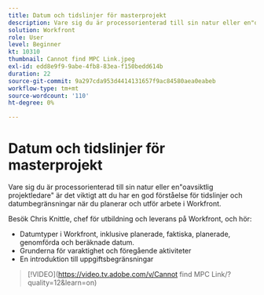 ```yaml
---
title: Datum och tidslinjer för masterprojekt
description: Vare sig du är processorienterad till sin natur eller en"oavsiktlig projektledare" är det viktigt att du har en god förståelse för tidslinjer och datumbegränsningar när du planerar och utför arbete i Workfront.
solution: Workfront
role: User
level: Beginner
kt: 10310
thumbnail: Cannot find MPC Link.jpeg
exl-id: edd8e9f9-9abe-4fb8-83ea-f150bedd614b
duration: 22
source-git-commit: 9a297cda953d4414131657f9ac84580aea0eabeb
workflow-type: tm+mt
source-wordcount: '110'
ht-degree: 0%

---
```


# Datum och tidslinjer för masterprojekt

Vare sig du är processorienterad till sin natur eller en&quot;oavsiktlig projektledare&quot; är det viktigt att du har en god förståelse för tidslinjer och datumbegränsningar när du planerar och utför arbete i Workfront.

Besök Chris Knittle, chef för utbildning och leverans på Workfront, och hör:

* Datumtyper i Workfront, inklusive planerade, faktiska, planerade, genomförda och beräknade datum.
* Grunderna för varaktighet och föregående aktiviteter
* En introduktion till uppgiftsbegränsningar

>[!VIDEO](https://video.tv.adobe.com/v/Cannot find MPC Link/?quality=12&amp;learn=on)
